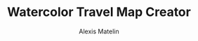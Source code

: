 ---
title: Watercolor Travel Map Creator
description: An online tool to create map images with generated routes defined beforehand. Ways of transportation, locations and Title create a watercolor map using Stamen Watercolor Tiles.   
location: global
author: Alexis Matelin
authorLink: https://github.com/amatelin
category: Art, Travel, Tool
sourceLink: https://amatelin.github.io/watercolor-travel-map/
type: webmap
mapLink: /assets/img/maps/watercolormapcreator.png
---